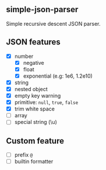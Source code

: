 ## simple-json-parser

Simple recursive descent JSON parser.

## JSON features

- [x] number
  - [x] negative 
  - [x] float
  - [x] exponential (e.g: 1e6, 1.2e10)
- [x] string
- [x] nested object
- [x] empty key warning
- [x] primitive: `null`, `true`, `false`
- [x] trim white space 
- [ ] array
- [ ] special string (\u)

## Custom feature

- [ ] prefix `@`
- [ ] builtin formatter